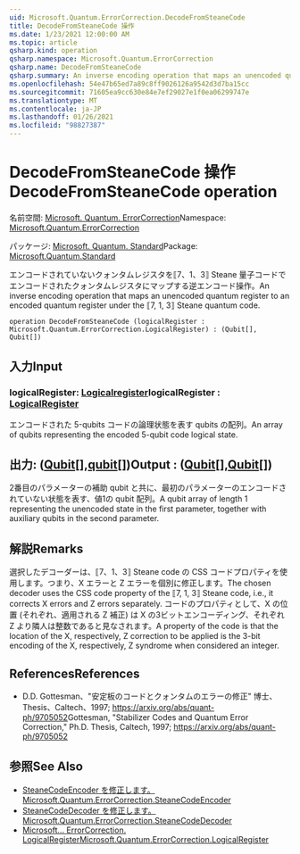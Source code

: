 ```yaml
---
uid: Microsoft.Quantum.ErrorCorrection.DecodeFromSteaneCode
title: DecodeFromSteaneCode 操作
ms.date: 1/23/2021 12:00:00 AM
ms.topic: article
qsharp.kind: operation
qsharp.namespace: Microsoft.Quantum.ErrorCorrection
qsharp.name: DecodeFromSteaneCode
qsharp.summary: An inverse encoding operation that maps an unencoded quantum register to an encoded quantum register under the ⟦7, 1, 3⟧ Steane quantum code.
ms.openlocfilehash: 54e47b65ed7a89c8ff9026126a9542d3d7ba15cc
ms.sourcegitcommit: 71605ea9cc630e84e7ef29027e1f0ea06299747e
ms.translationtype: MT
ms.contentlocale: ja-JP
ms.lasthandoff: 01/26/2021
ms.locfileid: "98827387"
---
```

# <a name="decodefromsteanecode-operation"></a><span data-ttu-id="7830c-102">DecodeFromSteaneCode 操作</span><span class="sxs-lookup"><span data-stu-id="7830c-102">DecodeFromSteaneCode operation</span></span>

<span data-ttu-id="7830c-103">名前空間: [Microsoft. Quantum. ErrorCorrection](xref:Microsoft.Quantum.ErrorCorrection)</span><span class="sxs-lookup"><span data-stu-id="7830c-103">Namespace: [Microsoft.Quantum.ErrorCorrection](xref:Microsoft.Quantum.ErrorCorrection)</span></span>

<span data-ttu-id="7830c-104">パッケージ: [Microsoft. Quantum. Standard](https://nuget.org/packages/Microsoft.Quantum.Standard)</span><span class="sxs-lookup"><span data-stu-id="7830c-104">Package: [Microsoft.Quantum.Standard](https://nuget.org/packages/Microsoft.Quantum.Standard)</span></span>


<span data-ttu-id="7830c-105">エンコードされていないクォンタムレジスタを⟦7、1、3⟧ Steane 量子コードでエンコードされたクォンタムレジスタにマップする逆エンコード操作。</span><span class="sxs-lookup"><span data-stu-id="7830c-105">An inverse encoding operation that maps an unencoded quantum register to an encoded quantum register under the ⟦7, 1, 3⟧ Steane quantum code.</span></span>

```qsharp
operation DecodeFromSteaneCode (logicalRegister : Microsoft.Quantum.ErrorCorrection.LogicalRegister) : (Qubit[], Qubit[])
```


## <a name="input"></a><span data-ttu-id="7830c-106">入力</span><span class="sxs-lookup"><span data-stu-id="7830c-106">Input</span></span>

### <a name="logicalregister--logicalregister"></a><span data-ttu-id="7830c-107">logicalRegister: [Logicalregister](xref:Microsoft.Quantum.ErrorCorrection.LogicalRegister)</span><span class="sxs-lookup"><span data-stu-id="7830c-107">logicalRegister : [LogicalRegister](xref:Microsoft.Quantum.ErrorCorrection.LogicalRegister)</span></span>

<span data-ttu-id="7830c-108">エンコードされた 5-qubits コードの論理状態を表す qubits の配列。</span><span class="sxs-lookup"><span data-stu-id="7830c-108">An array of qubits representing the encoded 5-qubit code logical state.</span></span>



## <a name="output--qubitqubit"></a><span data-ttu-id="7830c-109">出力: ([Qubit](xref:microsoft.quantum.lang-ref.qubit)[],[qubit](xref:microsoft.quantum.lang-ref.qubit)[])</span><span class="sxs-lookup"><span data-stu-id="7830c-109">Output : ([Qubit](xref:microsoft.quantum.lang-ref.qubit)[],[Qubit](xref:microsoft.quantum.lang-ref.qubit)[])</span></span>

<span data-ttu-id="7830c-110">2番目のパラメーターの補助 qubit と共に、最初のパラメーターのエンコードされていない状態を表す、値1の qubit 配列。</span><span class="sxs-lookup"><span data-stu-id="7830c-110">A qubit array of length 1 representing the unencoded state in the first parameter, together with auxiliary qubits in the second parameter.</span></span>

## <a name="remarks"></a><span data-ttu-id="7830c-111">解説</span><span class="sxs-lookup"><span data-stu-id="7830c-111">Remarks</span></span>

<span data-ttu-id="7830c-112">選択したデコーダーは、⟦7、1、3⟧ Steane code の CSS コードプロパティを使用します。つまり、X エラーと Z エラーを個別に修正します。</span><span class="sxs-lookup"><span data-stu-id="7830c-112">The chosen decoder uses the CSS code property of the ⟦7, 1, 3⟧ Steane code, i.e., it corrects X errors and Z errors separately.</span></span> <span data-ttu-id="7830c-113">コードのプロパティとして、X の位置 (それぞれ、適用される Z 補正) は X の3ビットエンコーディング、それぞれ Z より隣人は整数であると見なされます。</span><span class="sxs-lookup"><span data-stu-id="7830c-113">A property of the code is that the location of the X, respectively, Z correction to be applied is the 3-bit encoding of the X, respectively, Z syndrome when considered an integer.</span></span>

## <a name="references"></a><span data-ttu-id="7830c-114">References</span><span class="sxs-lookup"><span data-stu-id="7830c-114">References</span></span>

- <span data-ttu-id="7830c-115">D.</span><span class="sxs-lookup"><span data-stu-id="7830c-115">D.</span></span> <span data-ttu-id="7830c-116">Gottesman、"安定板のコードとクォンタムのエラーの修正" 博士、Thesis、Caltech、1997; https://arxiv.org/abs/quant-ph/9705052</span><span class="sxs-lookup"><span data-stu-id="7830c-116">Gottesman, "Stabilizer Codes and Quantum Error Correction," Ph.D. Thesis, Caltech, 1997; https://arxiv.org/abs/quant-ph/9705052</span></span>

## <a name="see-also"></a><span data-ttu-id="7830c-117">参照</span><span class="sxs-lookup"><span data-stu-id="7830c-117">See Also</span></span>

- [<span data-ttu-id="7830c-118">SteaneCodeEncoder を修正します。</span><span class="sxs-lookup"><span data-stu-id="7830c-118">Microsoft.Quantum.ErrorCorrection.SteaneCodeEncoder</span></span>](xref:Microsoft.Quantum.ErrorCorrection.SteaneCodeEncoder)
- [<span data-ttu-id="7830c-119">SteaneCodeDecoder を修正します。</span><span class="sxs-lookup"><span data-stu-id="7830c-119">Microsoft.Quantum.ErrorCorrection.SteaneCodeDecoder</span></span>](xref:Microsoft.Quantum.ErrorCorrection.SteaneCodeDecoder)
- [<span data-ttu-id="7830c-120">Microsoft... ErrorCorrection. LogicalRegister</span><span class="sxs-lookup"><span data-stu-id="7830c-120">Microsoft.Quantum.ErrorCorrection.LogicalRegister</span></span>](xref:Microsoft.Quantum.ErrorCorrection.LogicalRegister)